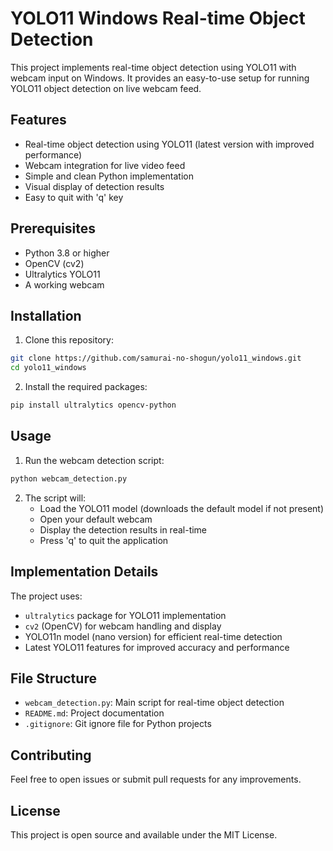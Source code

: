 # YOLO11 Windows Real-time Object Detection

This project implements real-time object detection using YOLO11 with webcam input on Windows. It provides an easy-to-use setup for running YOLO11 object detection on live webcam feed.

## Features

- Real-time object detection using YOLO11 (latest version with improved performance)
- Webcam integration for live video feed
- Simple and clean Python implementation
- Visual display of detection results
- Easy to quit with 'q' key

## Prerequisites

- Python 3.8 or higher
- OpenCV (cv2)
- Ultralytics YOLO11
- A working webcam

## Installation

1. Clone this repository:
```bash
git clone https://github.com/samurai-no-shogun/yolo11_windows.git
cd yolo11_windows
```

2. Install the required packages:
```bash
pip install ultralytics opencv-python
```

## Usage

1. Run the webcam detection script:
```bash
python webcam_detection.py
```

2. The script will:
   - Load the YOLO11 model (downloads the default model if not present)
   - Open your default webcam
   - Display the detection results in real-time
   - Press 'q' to quit the application

## Implementation Details

The project uses:
- `ultralytics` package for YOLO11 implementation
- `cv2` (OpenCV) for webcam handling and display
- YOLO11n model (nano version) for efficient real-time detection
- Latest YOLO11 features for improved accuracy and performance

## File Structure

- `webcam_detection.py`: Main script for real-time object detection
- `README.md`: Project documentation
- `.gitignore`: Git ignore file for Python projects

## Contributing

Feel free to open issues or submit pull requests for any improvements.

## License

This project is open source and available under the MIT License.